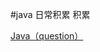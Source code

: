 #java 日常积累 积累

<a href="#" onclick="refreshJavaContent('question')">Java（question）</a>&emsp;&emsp;&emsp;


